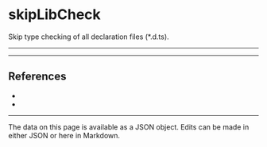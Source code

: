 <!-- Important! Do not modify comment blocks. They are necessary for the transformer to work properly -->

<!-- title -->
# skipLibCheck

<!-- shortDescription -->
Skip type checking of all declaration files (*.d.ts).

---

<!-- extendedDescription -->


---

<!-- references -->
## References
- []()
- []()
---

<!-- footer -->
The data on this page is available as a JSON object. Edits can be made in either JSON or here in Markdown.

